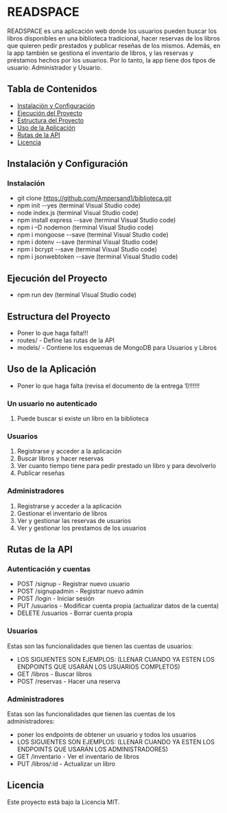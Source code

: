# READSPACE 

READSPACE es una aplicación web donde los usuarios pueden buscar los libros disponibles en una biblioteca tradicional, hacer reservas de los libros que quieren pedir prestados y publicar reseñas de los mismos. Además, en la app también se gestiona el inventario de libros, y las reservas y préstamos hechos por los usuarios. Por lo tanto, la app tiene dos tipos de usuario: Administrador y Usuario.

## Tabla de Contenidos
- [Instalación y Configuración](#instalación-y-configuración)
- [Ejecución del Proyecto](#ejecución-del-proyecto)
- [Estructura del Proyecto](#estructura-del-proyecto)
- [Uso de la Aplicación](#uso-de-la-aplicación)
- [Rutas de la API](#rutas-de-la-api)
- [Licencia](#licencia)

## Instalación y Configuración

### Instalación
- git clone https://github.com/Ampersand1/biblioteca.git
- npm init --yes (terminal Visual Studio code)
- node index.js (terminal Visual Studio code)
- npm install express --save (terminal Visual Studio code)
- npm i –D nodemon (terminal Visual Studio code)
- npm i mongoose --save (terminal Visual Studio code)
- npm i dotenv --save (terminal Visual Studio code)
- npm i bcrypt --save (terminal Visual Studio code)
- npm i jsonwebtoken --save (terminal Visual Studio code)

## Ejecución del Proyecto
- npm run dev (terminal Visual Studio code)

## Estructura del Proyecto
- Poner lo que haga falta!!!
- routes/ - Define las rutas de la API
- models/ - Contiene los esquemas de MongoDB para Usuarios y Libros
  
## Uso de la Aplicación
- Poner lo que haga falta (revisa el documento de la entrega 1)!!!!!!
### Un usuario no autenticado
1. Puede buscar si existe un libro en la biblioteca
### Usuarios
1. Registrarse y acceder a la aplicación
2. Buscar libros y hacer reservas
3. Ver cuanto tiempo tiene para pedir prestado un libro y para devolverlo
4. Publicar reseñas
### Administradores
1. Registrarse y acceder a la aplicación
2. Gestionar el inventario de libros
3. Ver y gestionar las reservas de usuarios
4. Ver y gestionar los prestamos de los usuarios
   
## Rutas de la API
### Autenticación y cuentas
- POST /signup - Registrar nuevo usuario
- POST /signupadmin - Registrar nuevo admin
- POST /login - Iniciar sesión
- PUT /usuarios - Modificar cuenta propia (actualizar datos de la cuenta)
- DELETE /usuarios - Borrar cuenta propia
### Usuarios
Estas son las funcionalidades que tienen las cuentas de usuarios:
- LOS SIGUIENTES SON EJEMPLOS: (LLENAR CUANDO YA ESTEN LOS ENDPOINTS QUE USARÁN LOS USUARIOS COMPLETOS)
- GET /libros - Buscar libros
- POST /reservas - Hacer una reserva
### Administradores
Estas son las funcionalidades que tienen las cuentas de los administradores:
- poner los endpoints de obtener un usuario y todos los usuarios
- LOS SIGUIENTES SON EJEMPLOS: (LLENAR CUANDO YA ESTEN LOS ENDPOINTS QUE USARÁN LOS ADMINISTRADORES)
- GET /inventario - Ver el inventario de libros
- PUT /libros/:id - Actualizar un libro

## Licencia 
Este proyecto está bajo la Licencia MIT.


